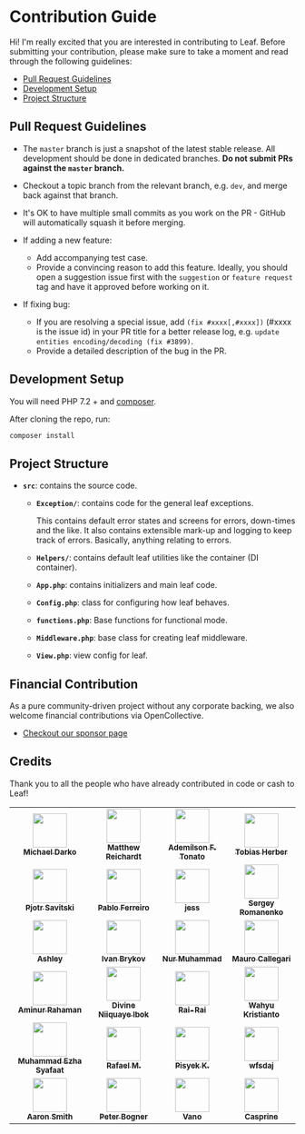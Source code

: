 # Contribution Guide

Hi! I'm really excited that you are interested in contributing to Leaf. Before submitting your contribution, please make sure to take a moment and read through the following guidelines:

- [Pull Request Guidelines](#pull-request-guidelines)
- [Development Setup](#development-setup)
- [Project Structure](#project-structure)

## Pull Request Guidelines

- The `master` branch is just a snapshot of the latest stable release. All development should be done in dedicated branches. **Do not submit PRs against the `master` branch.**

- Checkout a topic branch from the relevant branch, e.g. `dev`, and merge back against that branch.

- It's OK to have multiple small commits as you work on the PR - GitHub will automatically squash it before merging.

- If adding a new feature:

  - Add accompanying test case.
  - Provide a convincing reason to add this feature. Ideally, you should open a suggestion issue first with the `suggestion` or `feature request` tag and have it approved before working on it.

- If fixing bug:
  - If you are resolving a special issue, add `(fix #xxxx[,#xxxx])` (#xxxx is the issue id) in your PR title for a better release log, e.g. `update entities encoding/decoding (fix #3899)`.
  - Provide a detailed description of the bug in the PR.

## Development Setup

You will need PHP 7.2 + and [composer](https://getcomposer.org).

After cloning the repo, run:

```bash
composer install
```

## Project Structure

- **`src`**: contains the source code.

  - **`Exception/`**: contains code for the general leaf exceptions.

    This contains default error states and screens for errors, down-times and the like. It also contains extensible mark-up and logging to keep track of errors. Basically, anything relating to errors.

  - **`Helpers/`**: contains default leaf utilities like the container (DI container).

  - **`App.php`**: contains initializers and main leaf code.

  - **`Config.php`**: class for configuring how leaf behaves.

  - **`functions.php`**: Base functions for functional mode.

  - **`Middleware.php`**: base class for creating leaf middleware.

  - **`View.php`**: view config for leaf.

## Financial Contribution

As a pure community-driven project without any corporate backing, we also welcome financial contributions via OpenCollective.

- [Checkout our sponsor page](/support/)

## Credits

Thank you to all the people who have already contributed in code or cash to Leaf!

<table>
  <tr>
    <td align="center">
      <a href="https://github.com/mychidarko">
        <img
          src="https://avatars.githubusercontent.com/u/26604242?v=4"
          width="60px"
          alt=""
        />
        <br />
        <sub>
          <b>Michael Darko</b>
        </sub>
      </a>
    </td>
    <td align="center">
      <a href="https://github.com/matthewjamesr">
        <img
          src="https://avatars.githubusercontent.com/u/303321?v=4"
          width="60px"
          alt=""
        />
        <br />
        <sub>
          <b>Matthew Reichardt</b>
        </sub>
      </a>
    </td>
    <td align="center">
      <a href="https://github.com/ftonato">
        <img
          src="https://avatars.githubusercontent.com/u/5417662?v=4"
          width="60px"
          alt=""
        />
        <br />
        <sub><b>Ademílson F. Tonato</b></sub>
      </a>
    </td>
    <td align="center">
      <a href="https://github.com/herber">
        <img
          src="https://avatars.githubusercontent.com/u/22559657?&v=4"
          width="60px"
          alt=""
        />
        <br />
        <sub><b>Tobias Herber</b></sub>
      </a>
    </td>
  </tr>
  <tr>
    <td align="center">
      <a href="https://github.com/pjotrsavitski">
        <img
          src="https://avatars.githubusercontent.com/u/518331?&v=4"
          width="60px"
          alt=""
        />
        <br />
        <sub><b>Pjotr Savitski</b></sub>
      </a>
    </td>
    <td align="center">
      <a href="https://github.com/pablouser1">
        <img
          src="https://avatars.githubusercontent.com/u/17802865?&v=4"
          width="60px"
          alt=""
        />
        <br />
        <sub><b>Pablo Ferreiro</b></sub>
      </a>
    </td>
    <td align="center">
      <a href="https://github.com/monkeywithacupcake">
        <img
          src="https://avatars.githubusercontent.com/u/7316730?v=4"
          width="60px"
          alt=""
        />
        <br />
        <sub><b>jess</b></sub>
      </a>
    </td>
    <td align="center">
      <a href="https://github.com/Awilum">
        <img
          src="https://avatars.githubusercontent.com/u/477114?v=4"
          width="60px"
          alt=""
        />
        <br />
        <sub><b>Sergey Romanenko</b></sub>
      </a>
    </td>
  </tr>
  <tr>
    <td align="center">
      <a href="https://github.com/AshleySymbolic">
        <img
          src="https://avatars.githubusercontent.com/u/93997546?v=4"
          width="60px"
          alt=""
        />
        <br />
        <sub><b>Ashley</b></sub>
      </a>
    </td>
    <td align="center">
      <a href="https://github.com/brykov">
        <img
          src="https://avatars.githubusercontent.com/u/476516?v=4"
          width="60px"
          alt=""
        />
        <br />
        <sub><b>Ivan Brykov</b></sub>
      </a>
    </td>
    <td align="center">
      <a href="https://github.com/ngekoding">
        <img
          src="https://avatars.githubusercontent.com/u/11625690?v=4"
          width="60px"
          alt=""
        />
        <br />
        <sub><b>Nur Muhammad</b></sub>
      </a>
    </td>
    <td align="center">
      <a href="https://github.com/MauMaxxa">
        <img
          src="https://avatars.githubusercontent.com/u/10811652?v=4"
          width="60px"
          alt=""
        />
        <br />
        <sub>
          <b>Mauro Callegari</b>
        </sub>
      </a>
    </td>
  </tr>
  <tr>
    <td align="center">
      <a href="https://github.com/Aminur670">
        <img
          src="https://avatars.githubusercontent.com/u/32174602?v=4"
          width="60px"
          alt=""
        />
        <br />
        <sub>
          <b>Aminur Rahaman</b>
        </sub>
      </a>
    </td>
    <td align="center">
      <a href="https://github.com/divineniiquaye">
        <img
          src="https://avatars.githubusercontent.com/u/53147395?v=4"
          width="60px"
          alt=""
        />
        <br />
        <sub>
          <b>Divine Niiquaye Ibok</b>
        </sub>
      </a>
    </td>
    <td align="center">
      <a href="https://github.com/Rai-Rai">
        <img
          src="https://avatars.githubusercontent.com/u/2023869?v=4"
          width="60px"
          alt=""
        />
        <br />
        <sub>
          <b>Rai-Rai</b>
        </sub>
      </a>
    </td>
    <td align="center">
      <a href="https://github.com/Kristories">
        <img
          src="https://avatars.githubusercontent.com/u/774338?v=4"
          width="60px"
          alt=""
        />
        <br />
        <sub><b>Wahyu Kristianto</b></sub>
      </a>
    </td>
  </tr>
  <tr>
    <td align="center">
      <a href="https://github.com/ezhasyafaat">
        <img
          src="https://avatars.githubusercontent.com/u/49098343?v=4"
          width="60px"
          alt=""
        />
        <br />
        <sub>
          <b>Muhammad Ezha Syafaat</b>
        </sub>
      </a>
    </td>
    <td align="center">
      <a href="https://github.com/iamrameffort">
        <img
          src="https://avatars.githubusercontent.com/u/52138516?v=4"
          width="60px"
          alt=""
        />
        <br />
        <sub>
          <b>Rafael M.</b>
        </sub>
      </a>
    </td>
    <td align="center">
      <a href="https://github.com/pisyek">
        <img
          src="https://avatars.githubusercontent.com/u/10695986?v=4"
          width="60px"
          alt=""
        />
        <br />
        <sub>
          <b>Pisyek K.</b>
        </sub>
      </a>
    </td>
    <td align="center">
      <a href="https://github.com/wfsdaj">
        <img
          src="https://avatars.githubusercontent.com/u/36911167?v=4"
          width="60px"
          alt=""
        />
        <br />
        <sub><b>wfsdaj</b></sub>
      </a>
    </td>
  </tr>
  <tr>
    <td align="center">
      <a href="https://opencollective.com/aaron-smith3">
        <img
          src="https://images.opencollective.com/aaron-smith3/08ee620/avatar/256.png"
          width="60px"
          alt=""
        />
        <br />
        <sub><b>Aaron Smith</b></sub>
      </a>
    </td>
    <td align="center">
      <a href="https://opencollective.com/peter-bogner">
        <img
          src="https://images.opencollective.com/peter-bogner/avatar/256.png"
          width="60px"
          alt=""
        />
        <br />
        <sub><b>Peter Bogner</b></sub>
      </a>
    </td>
    <td align="center">
      <a href="#">
        <img
          src="https://images.opencollective.com/guest-32634fda/avatar.png"
          width="60px"
          alt=""
        />
        <br />
        <sub><b>Vano</b></sub>
      </a>
    </td>
    <td align="center">
      <a href="#">
        <img
          src="https://images.opencollective.com/guest-c72a498e/avatar.png"
          width="60px"
          alt=""
        />
        <br />
        <sub><b>Casprine</b></sub>
      </a>
    </td>
  </tr>
</table>
